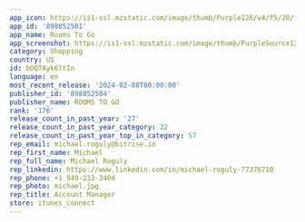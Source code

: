 ```yaml
---
app_icon: https://is1-ssl.mzstatic.com/image/thumb/Purple126/v4/f5/20/ff/f520ff28-b0d7-0329-56ee-c94fe46c1426/AppIcon-1x_U007emarketing-0-10-0-85-220.png/1024x1024bb.png
app_id: '898852501'
app_name: Rooms To Go
app_screenshot: https://is1-ssl.mzstatic.com/image/thumb/PurpleSource126/v4/62/f2/75/62f275fa-4700-a22d-494e-d18e6855073f/f4f05517-180f-4b45-97a5-902fa5c4c7b2_Apple_1284x2778_1.png/1284x2778bb.png
category: Shopping
country: US
id: bOQTAyk6ltIn
language: en
most_recent_release: '2024-02-08T00:00:00'
publisher_id: '898852504'
publisher_name: ROOMS TO GO
rank: '176'
release_count_in_past_year: '27'
release_count_in_past_year_category: 22
release_count_in_past_year_top_in_category: 57
rep_email: michael.roguly@bitrise.io
rep_first_name: Michael
rep_full_name: Michael Roguly
rep_linkedin: https://www.linkedin.com/in/michael-roguly-77376710
rep_phone: +1 949-233-3404
rep_photo: michael.jpg
rep_title: Account Manager
store: itunes_connect
---
```

